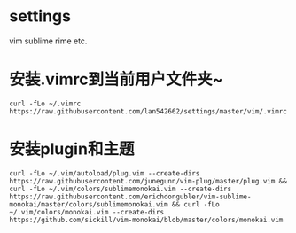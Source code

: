 # settings
vim sublime rime etc.

# 安装.vimrc到当前用户文件夹~

```
curl -fLo ~/.vimrc https://raw.githubusercontent.com/lan542662/settings/master/vim/.vimrc
```

# 安装plugin和主题

```
curl -fLo ~/.vim/autoload/plug.vim --create-dirs https://raw.githubusercontent.com/junegunn/vim-plug/master/plug.vim && curl -fLo ~/.vim/colors/sublimemonokai.vim --create-dirs https://raw.githubusercontent.com/erichdongubler/vim-sublime-monokai/master/colors/sublimemonokai.vim && curl -fLo ~/.vim/colors/monokai.vim --create-dirs https://github.com/sickill/vim-monokai/blob/master/colors/monokai.vim
```
